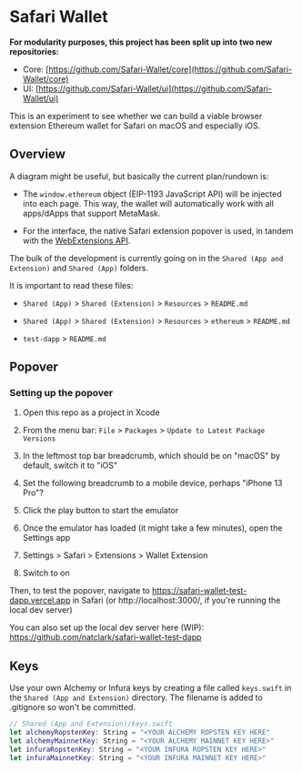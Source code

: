 # Safari Wallet

**For modularity purposes, this project has been split up into two new repositories:**

- Core: [https://github.com/Safari-Wallet/core](https://github.com/Safari-Wallet/core)
- UI: [https://github.com/Safari-Wallet/ui](https://github.com/Safari-Wallet/ui)

This is an experiment to see whether we can build a viable browser extension Ethereum wallet for Safari on macOS and especially iOS.

## Overview

A diagram might be useful, but basically the current plan/rundown is:

- The `window.ethereum` object (EIP-1193 JavaScript API) will be injected into each page. This way, the wallet will automatically work with all apps/dApps that support MetaMask.

- For the interface, the native Safari extension popover is used, in tandem with the [WebExtensions API](https://developer.mozilla.org/en-US/Add-ons/WebExtensions).

The bulk of the development is currently going on in the `Shared (App and Extension)` and `Shared (App)` folders.

It is important to read these files:

- `Shared (App)` > `Shared (Extension)` > `Resources` > `README.md`

- `Shared (App)` > `Shared (Extension)` > `Resources` > `ethereum` > `README.md`

- `test-dapp` > `README.md`

## Popover

### Setting up the popover

1. Open this repo as a project in Xcode

2. From the menu bar: `File` > `Packages` > `Update to Latest Package Versions`

3. In the leftmost top bar breadcrumb, which should be on "macOS" by default, switch it to "iOS"

4. Set the following breadcrumb to a mobile device, perhaps "iPhone 13 Pro"?

5. Click the play button to start the emulator

6. Once the emulator has loaded (it might take a few minutes), open the Settings app

7. Settings > Safari > Extensions > Wallet Extension

8. Switch to on

Then, to test the popover, navigate to https://safari-wallet-test-dapp.vercel.app in Safari (or http://localhost:3000/, if you're running the local dev server)

You can also set up the local dev server here (WIP): https://github.com/natclark/safari-wallet-test-dapp

## Keys

Use your own Alchemy or Infura keys by creating a file called `keys.swift` in the `Shared (App and Extension)` directory. The filename is added to .gitignore so won't be committed. 

```swift
// Shared (App and Extension)/keys.swift
let alchemyRopstenKey: String = "<YOUR ALCHEMY ROPSTEN KEY HERE"
let alchemyMainnetKey: String = "<YOUR ALCHEMY MAINNET KEY HERE>"
let infuraRopstenKey: String = "<YOUR INFURA ROPSTEN KEY HERE>"
let infuraMainnetKey: String = "<YOUR INFURA MAINNET KEY HERE>"
```
